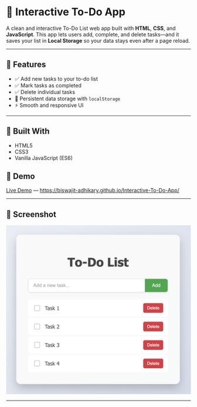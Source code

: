 # 📝 Interactive To-Do App

A clean and interactive To-Do List web app built with **HTML**, **CSS**, and **JavaScript**. This app lets users add, complete, and delete tasks—and it saves your list in **Local Storage** so your data stays even after a page reload.

---

## 🚀 Features

- ✅ Add new tasks to your to-do list
- ✅ Mark tasks as completed
- ✅ Delete individual tasks
- 💾 Persistent data storage with `localStorage`
- ⚡ Smooth and responsive UI

---

## 🔧 Built With

- HTML5
- CSS3
- Vanilla JavaScript (ES6)

## 🚀 Demo

[Live Demo](#) — https://biswajit-adhikary.github.io/Interactive-To-Do-App/

---

## 📸 Screenshot

![Random Quote Generator Screenshot](screenshot.png)

---
